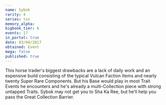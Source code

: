 ```yaml
---
name: Sybok
rarity: 4
series: tos
memory_alpha:
bigbook_tier: 6
events: 17
in_portal: true
date: 03/04/2017
obtained: Event
mega: false
published: true
---
```


This horse trader's biggest drawbacks are a lack of daily work and an expensive build consisting of the typical Vulcan Faction Items and nearly twenty Super Rare Components. But his Base would play in most Trait Events he encounters and he's already a multi-Collection piece with strong untapped Traits. Sybok may not get you to Sha Ka Ree, but he’ll help you pass the Great Collection Barrier.
